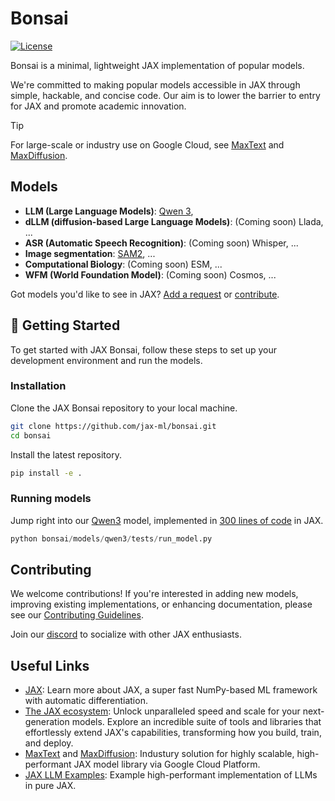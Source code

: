 #  Bonsai

[![License](https://img.shields.io/badge/License-Apache%202.0-blue.svg)](LICENSE)

Bonsai is a minimal, lightweight JAX implementation of popular models.

We're committed to making popular models accessible in JAX through simple, hackable, and concise code. Our aim is to lower the barrier to entry for JAX and promote academic innovation.


> [!TIP]
> For large-scale or industry use on Google Cloud, see [MaxText](https://github.com/AI-Hypercomputer/maxtext) and [MaxDiffusion](https://github.com/AI-Hypercomputer/maxdiffusion).


## Models

* **LLM (Large Language Models)**: [Qwen 3](bonsai/models/qwen3),
* **dLLM (diffusion-based Large Language Models)**: (Coming soon) Llada, ...
* **ASR (Automatic Speech Recognition)**: (Coming soon) Whisper, ...
* **Image segmentation**: [SAM2](bonsai/models/sam2), ...
* **Computational Biology**: (Coming soon) ESM, ...
* **WFM (World Foundation Model)**: (Coming soon) Cosmos, ...

Got models you'd like to see in JAX? [Add a request](https://github.com/jax-ml/bonsai/issues) or [contribute](CONTRIBUTING.md).

## 🏁 Getting Started

To get started with JAX Bonsai, follow these steps to set up your development environment and run the models.

### Installation

Clone the JAX Bonsai repository to your local machine.

```bash
git clone https://github.com/jax-ml/bonsai.git
cd bonsai
```

Install the latest repository.
```bash
pip install -e .
```

### Running models

Jump right into our [Qwen3](bonsai/models/qwen3) model, implemented in [300 lines of code](bonsai/models/qwen3/modeling.py) in JAX.

```python
python bonsai/models/qwen3/tests/run_model.py
```


## Contributing

We welcome contributions!
If you're interested in adding new models, improving existing implementations, or enhancing documentation, please see our [Contributing Guidelines](CONTRIBUTING.md).

Join our [discord](https://discord.gg/77FrhNQb) to socialize with other JAX enthusiasts.

## Useful Links
* [JAX](https://docs.jax.dev/en/latest/quickstart.html): Learn more about JAX, a super fast NumPy-based ML framework with automatic differentiation.
* [The JAX ecosystem](https://docs.jaxstack.ai/en/latest/getting_started.html): Unlock unparalleled speed and scale for your next-generation models. Explore an incredible suite of tools and libraries that effortlessly extend JAX's capabilities, transforming how you build, train, and deploy.
* [MaxText](https://github.com/AI-Hypercomputer/maxtext) and [MaxDiffusion](https://github.com/AI-Hypercomputer/maxdiffusion): Industury solution for highly scalable, high-performant JAX model library via Google Cloud Platform.
* [JAX LLM Examples](https://github.com/jax-ml/jax-llm-examples): Example high-performant implementation of LLMs in pure JAX.
